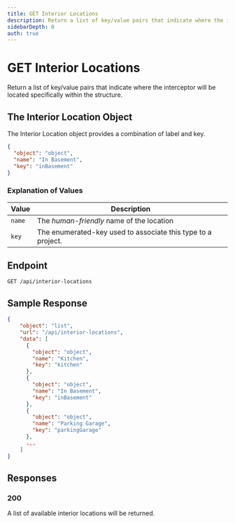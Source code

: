 ```yaml
---
title: GET Interior Locations
description: Return a list of key/value pairs that indicate where the interceptor will be located specifically within the structure.
sidebarDepth: 0
auth: true
---
```


# GET Interior Locations

Return a list of key/value pairs that indicate where the interceptor will be located specifically within the structure.

## The Interior Location Object

The Interior Location object provides a combination of label and key.

```json
{
  "object": "object",
  "name": "In Basement",
  "key": "inBasement"
}
```

### Explanation of Values

| Value                       | Description                                                  |
|-----------------------------|--------------------------------------------------------------|
| `name`                      | The *human-friendly* name of the location                    |
| `key`                       | The enumerated-key used to associate this type to a project. |


## Endpoint

``` http
GET /api/interior-locations
```

## Sample Response

```json
{
    "object": "list",
    "url": "/api/interior-locations",
    "data": [
      {
        "object": "object",
        "name": "Kitchen",
        "key": "kitchen"
      },
      {
        "object": "object",
        "name": "In Basement",
        "key": "inBasement"
      },
      {
        "object": "object",
        "name": "Parking Garage",
        "key": "parkingGarage"
      },
      ...
    ]
}
```

## Responses

### 200 <Badge text="success" type="success" />

A list of available interior locations will be returned.
